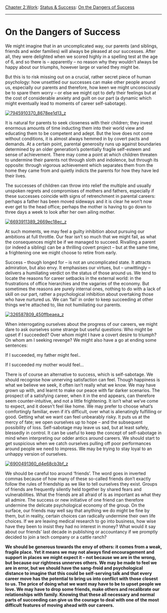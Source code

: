 [Chapter 2.Work](https://www.theschooloflife.com/thebookoflife/category/work/): [Status & Success](https://www.theschooloflife.com/thebookoflife/category/work/status-and-success/): [On the Dangers of Success](https://www.theschooloflife.com/thebookoflife/on-the-dangers-of-success/)

* * *

# On the Dangers of Success

We might imagine that in an uncomplicated way, our parents (and siblings, friends and wider families) will always be pleased at our successes. After all, they were delighted when we scored highly in a spelling test at the age of 6, and so there is – apparently – no reason why they wouldn’t always be happy about our triumphs, however large or varied they might be.

But this is to risk&nbsp;missing out on a crucial, rather secret piece of human psychology: how unsettled our successes can make other people around us, especially our parents and therefore, how keen we might unconsciously be to spare them worry – or else we might opt to defy their feelings but at the cost of considerable anxiety and guilt on our part (a dynamic which might eventually lead to moments of career self-sabotage).

[![7945910370_8678ee1d13_z](https://www.theschooloflife.com/thebookoflife/wp-content/uploads/2016/05/7945910370_8678ee1d13_z.jpg)](http://www.thebookoflife.org/wp-content/uploads/2016/05/7945910370_8678ee1d13_z.jpg)

It is natural for parents to seek closeness with their children; they invest enormous amounts of time inducting them into their world view and educating them to be competent and adept. But the love does not come without conditions, it is almost always hemmed in by covert pacts and demands. At a certain point, parental generosity runs up against boundaries determined by an older generation’s potentially fragile self-esteem and sense of achievement. There may come a point at which children threaten to undermine their parents not through sloth and indolence, but through its opposite: through vigorous achievement which separates them from the home they came from and quietly indicts the parents for how they have led their lives.

The successes of children can throw into relief the multiple and usually unspoken regrets and compromises of mothers and fathers, especially if these successes coincide with signs of retrenchment in parental careers: perhaps a father has been moved sideways and it is clear he won’t now ever get to the head office; perhaps the mother is having to go down to three days a week to look after her own ailing mother.

[![6693911389_2669ec18ec_z](https://www.theschooloflife.com/thebookoflife/wp-content/uploads/2016/05/6693911389_2669ec18ec_z.jpg)](http://www.thebookoflife.org/wp-content/uploads/2016/05/6693911389_2669ec18ec_z.jpg)

At such moments, we may feel a guilty inhibition about pursuing our ambitions at full throttle. Our fear isn’t so much that we might fail, as what the consequences might be if we managed to succeed. Rivalling a parent (or indeed a sibling) can be a thrilling covert project – but at the same time, a frightening one we might choose to retire from early.

Success – though longed for – is not an uncomplicated state. It attracts admiration, but also envy. It emphasises our virtues, but – unwittingly – delivers a humiliating verdict on the status of those around us. We tend to locate the reasons for career setbacks in the external world: in the frustrations of office hierarchies and the vagaries of the economy. But sometimes the reasons are purely internal ones, nothing to do with a lack of skill on our part, rather a psychological inhibition about overtaking those who have nurtured us. We can ‘fail’ in order to keep succeeding at other things we’re attached to, like not humiliating our parents.

[![326587809_450ffbeaea_z](https://www.theschooloflife.com/thebookoflife/wp-content/uploads/2016/05/326587809_450ffbeaea_z.jpg)](http://www.thebookoflife.org/wp-content/uploads/2016/05/326587809_450ffbeaea_z.jpg)

When interrogating ourselves about the progress of our careers, we might dare to ask ourselves some strange but useful questions: Who might be upset if I succeeded? Over whom might I have a covert desire to triumph? On whom am I seeking revenge? We might also have a go at ending some sentences:

If I succeeded, my father might feel..

If I succeeded my mother would feel…

There is of course an alternative to success, which is self-sabotage. We should recognise how unnerving satisfaction can feel. Though happiness is what we believe we seek, it often isn’t really what we know. We may have grown up with, and learnt to make our peace with far darker scenarios. The prospect of a satisfying career, when it in the end appears, can therefore seem counter-intuitive, and not a little frightening. It isn’t what we’ve come to expect, and it doesn’t feel like home. We may prefer to choose what’s comfortingly familiar, even if it’s difficult, over what is alienatingly fulfilling or good. Getting what we want can feel unbearably risky. It puts us at the mercy of fate; we open ourselves up to hope – and the subsequent possibility of loss. Self-sabotage may leave us sad, but at least safely, blessedly in control. It can be useful to keep the concept of self-sabotage in mind when interpreting our odder antics around careers. We should start to get suspicious when we catch ourselves pulling off poor performances around people we need to impress. We may be trying to stay loyal to an unhappy version of ourselves.

[![6900491360_d4e68cb3bf_z](https://www.theschooloflife.com/thebookoflife/wp-content/uploads/2016/05/6900491360_d4e68cb3bf_z.jpg)](http://www.thebookoflife.org/wp-content/uploads/2016/05/6900491360_d4e68cb3bf_z.jpg)

We should be careful too around ‘friends’. The word goes in inverted commas because of how many of these so-called friends don’t exactly follow the rules of friendship as we like to tell ourselves they exist. Groups of friends are frequently silently held together by shared fears and vulnerabilities. What the friends are all afraid of is as important as what they all admire. The success or new initiative of one friend can therefore undermine the delicate psychological economy of the group. On the surface, our friends may well say that anything we do might be fine by them, but in reality, certain choices can radically undermine their own life choices. If we are leaving medical research to go into business, how wise have they been to insist they had no interest in money? What would it say about our friends’ last decade in publishing or accountancy if we promptly decided to join a tech company or a cattle ranch?

**We should be generous towards the envy of others: it comes from a weak, fragile place. Yet it means we may not always find encouragement and support in places we might expect it – not because we are in the wrong, but because our rightness unnerves others. We may be made to feel we are in error, but we should have the sang-froid and psychological distance to imagine that this could be self-serving talk and that every career move has the potential to bring us into conflict with those closest to us. The price of doing what we want may have to be to upset people we love. We may have to drop some friends, make others and recalibrate our relationships with family. Knowing that these all necessary and normal parts of succeeding can give us the courage to deal with one of the most difficult features of moving ahead with our careers.**
